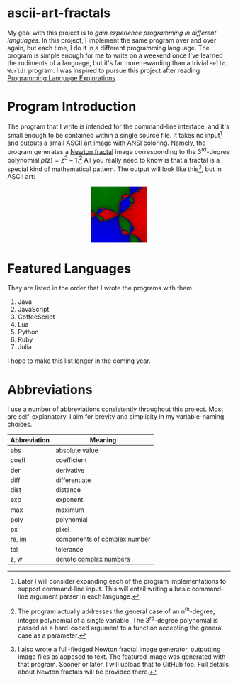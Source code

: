 # ascii-art-fractals

<!--
	FILENAME: README.md
	AUTHOR: Zachary Krepelka
	DATE: Wednesday, January 3rd, 2024
-->

My goal with this project is to *gain experience programming in different
languages.*  In this project, I implement the same program over and over again,
but each time, I do it in a different programming language.  The program is
simple enough for me to write on a weekend once I've learned the rudiments of a
language, but it's far more rewarding than a trivial `Hello, World!` program.  I
was inspired to pursue this project after reading [Programming Language
Explorations][1].

# Program Introduction

The program that I write is intended for the command-line interface, and it's
small enough to be contained within a single source file.  It takes no input[^1]
and outputs a small ASCII art image with ANSI coloring.  Namely, the program
generates a [Newton fractal][2] image corresponding to the 3<sup>rd</sup>-degree
polynomial $p(z) = z^3 - 1$.[^2] All you really need to know is that a fractal
is a special kind of mathematical pattern.  The output will look like this[^3],
but in ASCII art:

<p align="center"><img src="newton-fractal.png" width=25% height=25%></p>

# Featured Languages

They are listed in the order that I wrote the programs with them.

1. Java
2. JavaScript
3. CoffeeScript
4. Lua
5. Python
6. Ruby
7. Julia

I hope to make this list longer in the coming year.

# Abbreviations

I use a number of abbreviations consistently throughout this project.  Most are
self-explanatory.  I aim for brevity and simplicity in my variable-naming
choices.

| Abbreviation | Meaning                       |
| ------------ | ----------------------------- |
| abs          | absolute value                |
| coeff        | coefficient                   |
| der          | derivative                    |
| diff         | differentiate                 |
| dist         | distance                      |
| exp          | exponent                      |
| max          | maximum                       |
| poly         | polynomial                    |
| px           | pixel                         |
| re, im       | components of complex number  |
| tol          | tolerance                     |
| z, w         | denote complex numbers        |

<!-- References and Footnotes -->

[1]: https://rtoal.github.io/ple/
[2]: https://en.wikipedia.org/wiki/Newton_fractal

[^1]: Later I will consider expanding each of the program implementations to
  support command-line input.  This will entail writing a basic command-line
  argument parser in each language.

[^2]:The program actually addresses the general case of an
  n<sup>th</sup>-degree, integer polynomial of a single variable.  The
  3<sup>rd</sup>-degree polynomial is passed as a hard-coded argument to a
  function accepting the general case as a parameter.

[^3]:I also wrote a full-fledged Newton fractal image generator, outputting
  image files as apposed to text.  The featured image was generated with that
  program.  Sooner or later, I will upload that to GitHub too.  Full details
  about Newton fractals will be provided there.
